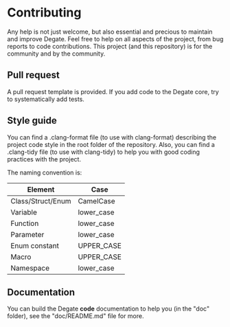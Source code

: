 # Contributing

Any help is not just welcome, but also essential and precious to maintain and improve Degate. Feel free to help on all aspects of the project, from bug reports to code contributions. This project (and this repository) is for the community and by the community.

## Pull request

A pull request template is provided. If you add code to the Degate core, try to systematically add tests.

## Style guide

You can find a .clang-format file (to use with clang-format) describing the project code style in the root folder of the repository. Also, you can find a .clang-tidy file (to use with clang-tidy)  to help you with good coding practices with the project.

The naming convention is:

| Element           | Case          |
| ----------------- | ------------- |
| Class/Struct/Enum | CamelCase     |
| Variable          | lower_case    |
| Function          | lower_case    |
| Parameter         | lower_case    |
| Enum constant     | UPPER_CASE    |
| Macro             | UPPER_CASE    |
| Namespace         | lower_case    |

## Documentation

You can build the Degate **code** documentation to help you (in the "doc" folder), see the "doc/README.md" file for more.